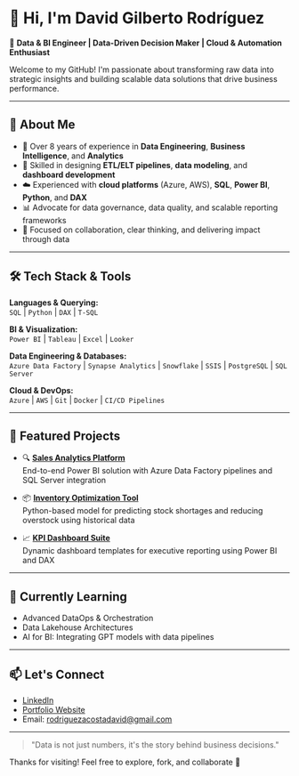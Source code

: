 # 👋 Hi, I'm David Gilberto Rodríguez

🎯 **Data & BI Engineer | Data-Driven Decision Maker | Cloud & Automation Enthusiast**

Welcome to my GitHub! I'm passionate about transforming raw data into strategic insights and building scalable data solutions that drive business performance.

---

## 🚀 About Me

- 💼 Over 8 years of experience in **Data Engineering**, **Business Intelligence**, and **Analytics**  
- 🧠 Skilled in designing **ETL/ELT pipelines**, **data modeling**, and **dashboard development**  
- ☁️ Experienced with **cloud platforms** (Azure, AWS), **SQL**, **Power BI**, **Python**, and **DAX**  
- 📊 Advocate for data governance, data quality, and scalable reporting frameworks  
- 🤝 Focused on collaboration, clear thinking, and delivering impact through data  

---

## 🛠️ Tech Stack & Tools

**Languages & Querying:**  
`SQL` | `Python` | `DAX` | `T-SQL`

**BI & Visualization:**  
`Power BI` | `Tableau` | `Excel` | `Looker`

**Data Engineering & Databases:**  
`Azure Data Factory` | `Synapse Analytics` | `Snowflake` | `SSIS` | `PostgreSQL` | `SQL Server`

**Cloud & DevOps:**  
`Azure` | `AWS` | `Git` | `Docker` | `CI/CD Pipelines`

---

## 📂 Featured Projects

- 🔍 **[Sales Analytics Platform](https://github.com/dathos1984/sales-analytics-platform)**  
  End-to-end Power BI solution with Azure Data Factory pipelines and SQL Server integration

- 📦 **[Inventory Optimization Tool](https://github.com/dathos1984/inventory-optimizer)**  
  Python-based model for predicting stock shortages and reducing overstock using historical data

- 📈 **[KPI Dashboard Suite](https://github.com/dathos1984/kpi-dashboard-suite)**  
  Dynamic dashboard templates for executive reporting using Power BI and DAX

---

## 🌱 Currently Learning

- Advanced DataOps & Orchestration  
- Data Lakehouse Architectures  
- AI for BI: Integrating GPT models with data pipelines

---

## 📫 Let's Connect

- [LinkedIn](https://www.linkedin.com/in/dathos1984/)  
- [Portfolio Website](https://dathos1984.github.io/data-bi-cv/)  
- Email: rodriguezacostadavid@gmail.com

---

> "Data is not just numbers, it's the story behind business decisions."

Thanks for visiting! Feel free to explore, fork, and collaborate 🚀
